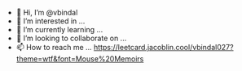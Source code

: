 - 👋 Hi, I’m @vbindal
- 👀 I’m interested in ...
- 🌱 I’m currently learning ...
- 💞️ I’m looking to collaborate on ...
- 📫 How to reach me ...
https://leetcard.jacoblin.cool/vbindal027?theme=wtf&font=Mouse%20Memoirs
<!---
vbindal/vbindal is a ✨ special ✨ repository because its `README.md` (this file) appears on your GitHub profile.
You can click the Preview link to take a look at your changes.
![Leetcode Stats](https://leetcard.jacoblin.cool/JacobLinCool)
--->
